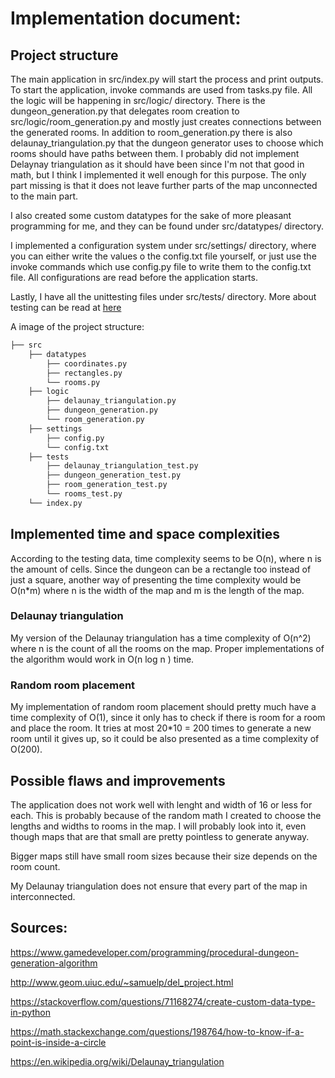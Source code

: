 # Implementation document:

## Project structure

The main application in src/index.py will start the process and print outputs. To start the application, invoke commands are used from tasks.py file.
All the logic will be happening in src/logic/ directory. There is the dungeon_generation.py that delegates room creation to src/logic/room_generation.py and mostly just creates connections between the generated rooms. In addition to room_generation.py there is also delaunay_triangulation.py that the dungeon generator uses to choose which rooms should have paths between them. I probably did not implement Delaynay triangulation as it should have been since I'm not that good in math, but I think I implemented it well enough for this purpose. The only part missing is that it does not leave further parts of the map unconnected to the main part.


I also created some custom datatypes for the sake of more pleasant programming for me, and they can be found under src/datatypes/ directory.


I implemented a configuration system under src/settings/ directory, where you can either write the values o the config.txt file yourself, or just use the invoke commands which use config.py file to write them to the config.txt file. All configurations are read before the application starts.


Lastly, I have all the unittesting files under src/tests/ directory. More about testing can be read at [here](documentation/Testing%20document.md)


A image of the project structure:

```bash
├── src
    ├── datatypes
        ├── coordinates.py
		├── rectangles.py
        └── rooms.py
    ├── logic
		├── delaunay_triangulation.py
		├── dungeon_generation.py
        └── room_generation.py
	├── settings
		├── config.py
        └── config.txt
	├── tests
		├── delaunay_triangulation_test.py
		├── dungeon_generation_test.py
		├── room_generation_test.py
        └── rooms_test.py
	└── index.py
```



## Implemented time and space complexities 

According to the testing data, time complexity seems to be O(n), where n is the amount of cells. Since the dungeon can be a rectangle too instead of just a square, another way of presenting the time complexity would be O(n*m) where n is the width of the map and m is the length of the map.


### Delaunay triangulation

My version of the Delaunay triangulation has a time complexity of O(n^2) where n is the count of all the rooms on the map. Proper implementations of the algorithm would work in O(n log n ) time.


### Random room placement

My implementation of random room placement should pretty much have a time complexity of O(1), since it only has to check if there is room for a room and place the room. It tries at most 20*10 = 200 times to generate a new room until it gives up, so it could be also presented as a time complexity of O(200).


## Possible flaws and improvements

The application does not work well with lenght and width of 16 or less for each. This is probably because of the random math I created to choose the lengths and widths to rooms in the map. I will probably look into it, even though maps that are that small are pretty pointless to generate anyway.

Bigger maps still have small room sizes because their size depends on the room count.

My Delaunay triangulation does not ensure that every part of the map in interconnected.


## Sources:
https://www.gamedeveloper.com/programming/procedural-dungeon-generation-algorithm

http://www.geom.uiuc.edu/~samuelp/del_project.html

https://stackoverflow.com/questions/71168274/create-custom-data-type-in-python 

https://math.stackexchange.com/questions/198764/how-to-know-if-a-point-is-inside-a-circle

https://en.wikipedia.org/wiki/Delaunay_triangulation 